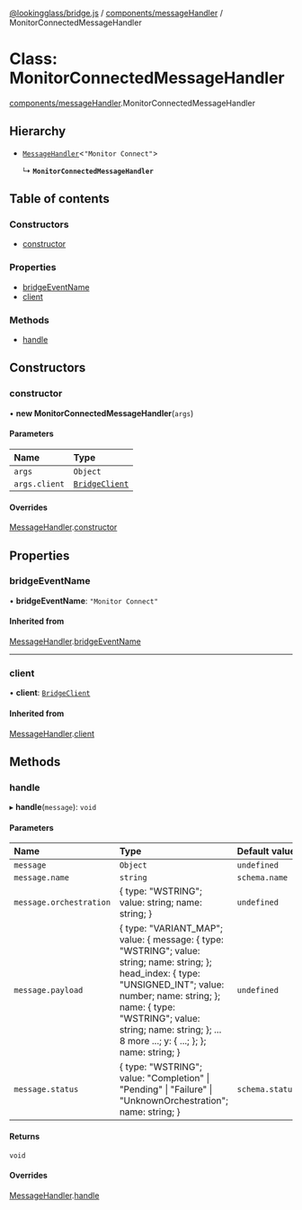 [@lookingglass/bridge.js](../README.md) / [components/messageHandler](../modules/components_messageHandler.md) / MonitorConnectedMessageHandler

# Class: MonitorConnectedMessageHandler

[components/messageHandler](../modules/components_messageHandler.md).MonitorConnectedMessageHandler

## Hierarchy

- [`MessageHandler`](components_messageHandler.MessageHandler.md)<``"Monitor Connect"``\>

  ↳ **`MonitorConnectedMessageHandler`**

## Table of contents

### Constructors

- [constructor](components_messageHandler.MonitorConnectedMessageHandler.md#constructor)

### Properties

- [bridgeEventName](components_messageHandler.MonitorConnectedMessageHandler.md#bridgeeventname)
- [client](components_messageHandler.MonitorConnectedMessageHandler.md#client)

### Methods

- [handle](components_messageHandler.MonitorConnectedMessageHandler.md#handle)

## Constructors

### constructor

• **new MonitorConnectedMessageHandler**(`args`)

#### Parameters

| Name | Type |
| :------ | :------ |
| `args` | `Object` |
| `args.client` | [`BridgeClient`](client.BridgeClient.md) |

#### Overrides

[MessageHandler](components_messageHandler.MessageHandler.md).[constructor](components_messageHandler.MessageHandler.md#constructor)

## Properties

### bridgeEventName

• **bridgeEventName**: ``"Monitor Connect"``

#### Inherited from

[MessageHandler](components_messageHandler.MessageHandler.md).[bridgeEventName](components_messageHandler.MessageHandler.md#bridgeeventname)

___

### client

• **client**: [`BridgeClient`](client.BridgeClient.md)

#### Inherited from

[MessageHandler](components_messageHandler.MessageHandler.md).[client](components_messageHandler.MessageHandler.md#client)

## Methods

### handle

▸ **handle**(`message`): `void`

#### Parameters

| Name | Type | Default value |
| :------ | :------ | :------ |
| `message` | `Object` | `undefined` |
| `message.name` | `string` | `schema.name` |
| `message.orchestration` | { type: "WSTRING"; value: string; name: string; } | `undefined` |
| `message.payload` | { type: "VARIANT\_MAP"; value: { message: { type: "WSTRING"; value: string; name: string; }; head\_index: { type: "UNSIGNED\_INT"; value: number; name: string; }; name: { type: "WSTRING"; value: string; name: string; }; ... 8 more ...; y: { ...; }; }; name: string; } | `undefined` |
| `message.status` | { type: "WSTRING"; value: "Completion" \| "Pending" \| "Failure" \| "UnknownOrchestration"; name: string; } | `schema.status` |

#### Returns

`void`

#### Overrides

[MessageHandler](components_messageHandler.MessageHandler.md).[handle](components_messageHandler.MessageHandler.md#handle)
